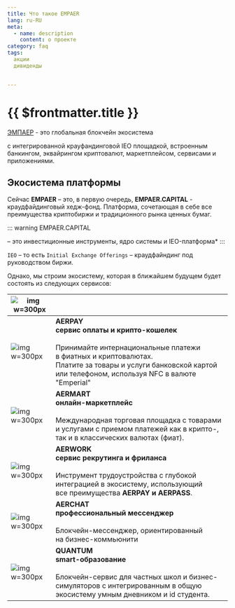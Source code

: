 ```yaml
---
title: Что такое EMPAER
lang: ru-RU
meta:
  - name: description 
    content: о проекте
category: faq
tags: 
  акции
  дивиденды


---
```


# {{ $frontmatter.title }}

[ЭМПАЕР](https://empaer.capital) - это глобальная блокчейн экосистема

с интегрированной крауфандинговой IEO площадкой, встроенным банкингом,
эквайрингом криптовалют, маркетплейсом, сервисами и приложениями.


## Экосистема платформы

Сейчас **EMPAER** – это, в первую очередь, **EMPAER.CAPITAL** - краудфайдинговый хедж-фонд. 
Платформа, сочетающая в себе все преимущества криптобиржи и традиционного рынка ценных бумаг.

::: warning EMPAER.CAPITAL

– это инвестиционные инструменты, ядро системы и IEO-платформа* 
:::

`IEO` – то есть `Initial Exchange Offerings` – краудфайндинг под руководством биржи.


Однако, мы строим экосистему, которая в ближайшем будущем будет состоять из следующих сервисов:


| ![img w=300px](/images/ec.png)   | |
|------------------------------------------|---------------------------------------------------------------------------------------------------------------------------------------------------------------------------------------------------------------------------------|
| ![img w=300px](/images/pay.png)    | **AERPAY**<br/> **сервис оплаты и крипто-кошелек**<br/> <br/>Принимайте интернациональные платежи в&#160;фиатных и&#160;криптовалютах. <br/>Платите за&#160;товары и&#160;услуги банковской картой или&#160;телефоном, используя NFC в&#160;валюте "Emperial"                                                                                     |
| ![img w=300px](/images/mart.png)    | **AERMART**<br/> **онлайн-маркетплейс**<br/> <br/>Международная торговая площадка с товарами и услугами с приемом платежей как в крипто-, так&#160;и&#160;в&#160;классических валютах (фиат).                                                                                    |
| ![img w=300px](/images/WORK.png)   | **AERWORK**<br/> **сервис рекрутинга и фриланса**<br/> <br/>Инструмент трудоустройства с&#160;глубокой интеграцией в&#160;экосистему, использующий все&#160;преимущества **AERPAY и&#160;AERPASS**.|
| ![img w=300px](/images/chat.png) | **AERCHAT**<br/> **профессиональный мессенджер**<br/> <br/>Блокчейн-мессенджер, ориентированный на&#160;бизнес-коммьюнити                                                                                |
| ![img w=300px](/images/quantum.png)   | **QUANTUM**<br/> **smart-образование**<br/> <br/>Блокчейн-сервис для&#160;частных школ и&#160;бизнес-симуляторов с&#160;интегрированным в&#160;общую экосистему умным дневником и&#160;id&#160;студента.                                                                             |
